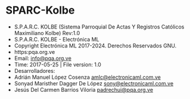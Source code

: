 # SPARC-Kolbe
* S.P.A.R.C. KOLBE (Sistema Parroquial De Actas Y Registros Católicos Maximiliano Kolbe) Rev:1.0
* S.P.A.R.C. KOLBE - Electrónica ML
* Copyright Electrónica ML 2017-2024. Derechos Reservados GNU.
* https:pqa.org.ve
* Email: info@pqa.org.ve
* Time: 2017-05-25 | File version: 1.0
* Desarrolladores:
* Adrián Manuel López Cosenza amlc@electronicaml.com.ve
* Sonyad Maristher Dagger De López sony@electronicaml.com.ve
* Jesús Del Carmen Barrios Viloria padrechui@pqa.org.ve
